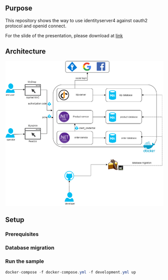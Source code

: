 ## Purpose
This repository shows the way to use identityserver4 against oauth2 protocol and openid connect.

For the slide of the presentation, please download at [link](/docs/HNVN_IDP_Presentation.pdf)
## Architecture
![Architecture](/docs/images/architecture.png "Architecture")
## Setup
### Prerequisites
### Database migration
### Run the sample
```cs
docker-compose -f docker-compose.yml -f development.yml up
```